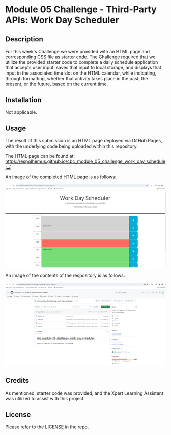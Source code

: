 # Module 05 Challenge - Third-Party APIs: Work Day Scheduler

## Description

For this week's Challenge we were provided with an HTML page and corresponding CSS file as starter code.  The Challenge required that we utilize the provided starter code to complete a daily schedule application that accepts user input, saves that input to local storage, and displays that input in the associated time slot on the HTML calendar, while indicating, through formatting, whether that activity takes place in the past, the present, or the future, based on the current time.

## Installation

Not applicable.

## Usage

The result of this submission is an HTML page deployed via GitHub Pages, with the underlying code being uploaded within this repository.

The HTML page can be found at: https://espolhemus.github.io/cbc_module_05_challenge_work_day_scheduler_/

An image of the completed HTML page is as follows:

![Final HTML Page](/assets/images/finished_HTML_screenshot_20240207.png)

An image of the contents of the respository is as follows:

![Repository Image](/assets/images/repository_screenshot_20240207.png)

## Credits

As mentioned, starter code was provided, and the Xpert Learning Assistant was utilized to assist with this project.

## License

Please refer to the LICENSE in the repo.

